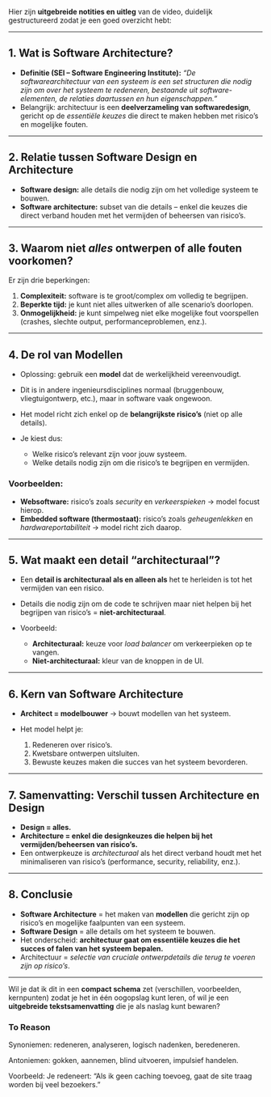 Hier zijn **uitgebreide notities en uitleg** van de video, duidelijk gestructureerd zodat je een goed overzicht hebt:

---

## 1. Wat is Software Architecture?

* **Definitie (SEI – Software Engineering Institute):**
  *“De softwarearchitectuur van een systeem is een set structuren die nodig zijn om over het systeem te redeneren, bestaande uit software-elementen, de relaties daartussen en hun eigenschappen.”*
* Belangrijk: architectuur is een **deelverzameling van softwaredesign**, gericht op de *essentiële keuzes* die direct te maken hebben met risico’s en mogelijke fouten.

---

## 2. Relatie tussen **Software Design** en **Architecture**

* **Software design:** alle details die nodig zijn om het volledige systeem te bouwen.
* **Software architecture:** subset van die details – enkel die keuzes die direct verband houden met het vermijden of beheersen van risico’s.

---

## 3. Waarom niet *alles* ontwerpen of alle fouten voorkomen?

Er zijn drie beperkingen:

1. **Complexiteit:** software is te groot/complex om volledig te begrijpen.
2. **Beperkte tijd:** je kunt niet alles uitwerken of alle scenario’s doorlopen.
3. **Onmogelijkheid:** je kunt simpelweg niet elke mogelijke fout voorspellen (crashes, slechte output, performanceproblemen, enz.).

---

## 4. De rol van **Modellen**

* Oplossing: gebruik een **model** dat de werkelijkheid vereenvoudigt.
* Dit is in andere ingenieursdisciplines normaal (bruggenbouw, vliegtuigontwerp, etc.), maar in software vaak ongewoon.
* Het model richt zich enkel op de **belangrijkste risico’s** (niet op alle details).
* Je kiest dus:

  * Welke risico’s relevant zijn voor jouw systeem.
  * Welke details nodig zijn om die risico’s te begrijpen en vermijden.

### Voorbeelden:

* **Websoftware:** risico’s zoals *security* en *verkeerspieken* → model focust hierop.
* **Embedded software (thermostaat):** risico’s zoals *geheugenlekken* en *hardwareportabiliteit* → model richt zich daarop.

---

## 5. Wat maakt een detail “architecturaal”?

* Een **detail is architecturaal als en alleen als** het te herleiden is tot het vermijden van een risico.
* Details die nodig zijn om de code te schrijven maar niet helpen bij het begrijpen van risico’s = **niet-architecturaal**.
* Voorbeeld:

  * **Architecturaal:** keuze voor *load balancer* om verkeerpieken op te vangen.
  * **Niet-architecturaal:** kleur van de knoppen in de UI.

---

## 6. Kern van Software Architecture

* **Architect = modelbouwer** → bouwt modellen van het systeem.
* Het model helpt je:

  1. Redeneren over risico’s.
  2. Kwetsbare ontwerpen uitsluiten.
  3. Bewuste keuzes maken die succes van het systeem bevorderen.

---

## 7. Samenvatting: Verschil tussen Architecture en Design

* **Design = alles.**
* **Architecture = enkel die designkeuzes die helpen bij het vermijden/beheersen van risico’s.**
* Een ontwerpkeuze is *architecturaal* als het direct verband houdt met het minimaliseren van risico’s (performance, security, reliability, enz.).

---

## 8. Conclusie

* **Software Architecture** = het maken van **modellen** die gericht zijn op risico’s en mogelijke faalpunten van een systeem.
* **Software Design** = alle details om het systeem te bouwen.
* Het onderscheid: **architectuur gaat om essentiële keuzes die het succes of falen van het systeem bepalen.**
* Architectuur = *selectie van cruciale ontwerpdetails die terug te voeren zijn op risico’s*.

---

Wil je dat ik dit in een **compact schema** zet (verschillen, voorbeelden, kernpunten) zodat je het in één oogopslag kunt leren, of wil je een **uitgebreide tekstsamenvatting** die je als naslag kunt bewaren?


### To Reason
Synoniemen: redeneren, analyseren, logisch nadenken, beredeneren.

Antoniemen: gokken, aannemen, blind uitvoeren, impulsief handelen.

Voorbeeld: Je redeneert: “Als ik geen caching toevoeg, gaat de site traag worden bij veel bezoekers.”